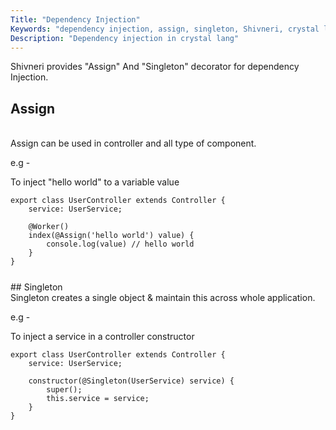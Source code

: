 ```yaml
---
Title: "Dependency Injection"
Keywords: "dependency injection, assign, singleton, Shivneri, crystal lang js"
Description: "Dependency injection in crystal lang"
---
```


Shivneri provides "Assign" And "Singleton" decorator for dependency Injection. 

## Assign
<br>
Assign can be used in controller and all type of component.

e.g - 

To inject "hello world" to a variable value


```
export class UserController extends Controller {
    service: UserService;

    @Worker()
    index(@Assign('hello world') value) {
        console.log(value) // hello world
    }
}
```
<div class="top-border" style="margin: 25px 0;"></div>
## Singleton
<br>
Singleton creates a single object & maintain this across whole application.

e.g -

To inject a service in a controller constructor

```
export class UserController extends Controller {
    service: UserService;

    constructor(@Singleton(UserService) service) {
        super();
        this.service = service;
    }
}
```